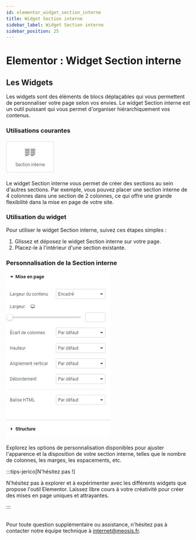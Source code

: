 ```yaml
---
id: elementor_widget_section_interne
title: Widget Section interne
sidebar_label: Widget Section interne
sidebar_position: 25
---
```


# Elementor : Widget Section interne

## Les Widgets

Les widgets sont des éléments de blocs déplaçables qui vous permettent de personnaliser votre page selon vos envies. Le widget Section interne est un outil puissant qui vous permet d'organiser hiérarchiquement vos contenus.

### Utilisations courantes

![interne](./img/48.jpg)

Le widget Section interne vous permet de créer des sections au sein d'autres sections. Par exemple, vous pouvez placer une section interne de 4 colonnes dans une section de 2 colonnes, ce qui offre une grande flexibilité dans la mise en page de votre site.

### Utilisation du widget

Pour utiliser le widget Section interne, suivez ces étapes simples :

1. Glissez et déposez le widget Section interne sur votre page.
2. Placez-le à l'intérieur d'une section existante.

### Personnalisation de la Section interne

![interne](./img/47.jpg)

Explorez les options de personnalisation disponibles pour ajuster l'apparence et la disposition de votre section interne, telles que le nombre de colonnes, les marges, les espacements, etc.

:::tips-jerico[N'hésitez pas !]

N'hésitez pas à explorer et à expérimenter avec les différents widgets que propose l'outil Elementor. Laissez libre cours à votre créativité pour créer des mises en page uniques et attrayantes. 

:::

\
Pour toute question supplémentaire ou assistance, n'hésitez pas à contacter notre équipe technique à internet@meosis.fr.
